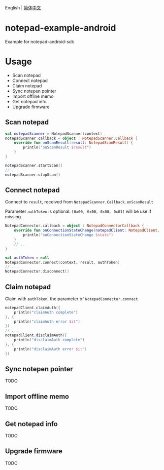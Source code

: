 English | [简体中文](./README-CN.md)

# notepad-example-android
Example for notepad-android-sdk

# Usage
- Scan notepad
- Connect notepad
- Claim notepad
- Sync notepen pointer
- Import offline memo
- Get notepad info
- Upgrade firmware

## Scan notepad

```kotlin
val notepadScanner = NotepadScanner(context)
notepadScanner.callback = object : NotepadScanner.Callback {
    override fun onScanResult(result: NotepadScanResult) {
        println("onScanResult $result")
    }
}

notepadScanner.startScan()
// ...
notepadScanner.stopScan()
```

## Connect notepad

Connect to `result`, received from `NotepadScanner.Callback.onScanResult`

Parameter `authToken` is optional. `[0x00, 0x00, 0x00, 0x01]` will be use if missing

```kotlin
NotepadConnector.callback = object : NotepadConnectorCallback {
    override fun onConnectionStateChange(notepadClient: NotepadClient, state: ConnectionState) {
        println("onConnectionStateChange $state")
    }
    // ...
}

val authToken = null
NotepadConnector.connect(context, result, authToken)
// ...
NotepadConnector.disconnect()
```

## Claim notepad

Claim with `authToken`, the parameter of `NotepadConnector.connect`

```kotlin
notepadClient.claimAuth({
    println("claimAuth complete")
}, {
    println("claimAuth error $it")
})
// ...
notepadClient.disclaimAuth({
    println("disclaimAuth complete")
}, {
    println("disclaimAuth error $it")
})
```

## Sync notepen pointer

TODO

## Import offline memo

TODO

## Get notepad info

TODO

## Upgrade firmware

TODO
